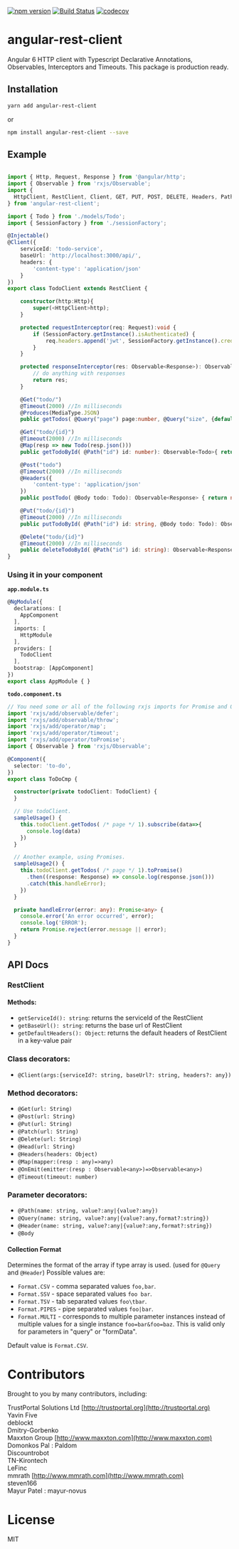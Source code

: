 [![npm version](https://badge.fury.io/js/angular-rest-client.svg)](https://badge.fury.io/js/angular-rest-client)
[![Build Status](https://travis-ci.org/steven166/angular-rest-client.svg?branch=master)](https://travis-ci.org/steven166/angular-rest-client)
[![codecov](https://codecov.io/gh/steven166/angular-rest-client/branch/master/graph/badge.svg)](https://codecov.io/gh/steven166/angular-rest-client)

# angular-rest-client
Angular 6 HTTP client with Typescript Declarative Annotations, Observables, Interceptors and Timeouts.
This package is production ready.

## Installation

```sh
yarn add angular-rest-client
```
or
```sh
npm install angular-rest-client --save
```

## Example

```ts

import { Http, Request, Response } from '@angular/http';
import { Observable } from 'rxjs/Observable';
import {
  HttpClient, RestClient, Client, GET, PUT, POST, DELETE, Headers, Path, Body, Query, Produces, MediaType
} from 'angular-rest-client';

import { Todo } from './models/Todo';
import { SessionFactory } from './sessionFactory';

@Injectable()
@Client({
    serviceId: 'todo-service',
    baseUrl: 'http://localhost:3000/api/',
    headers: {
        'content-type': 'application/json'
    }
})
export class TodoClient extends RestClient {

    constructor(http:Http){
        super(<HttpClient>http);
    }

    protected requestInterceptor(req: Request):void {
        if (SessionFactory.getInstance().isAuthenticated) {
            req.headers.append('jwt', SessionFactory.getInstance().credentials.jwt);
        }
    }

    protected responseInterceptor(res: Observable<Response>): Observable<any> {
        // do anything with responses
        return res;
    }

    @Get("todo/")
    @Timeout(2000) //In milliseconds
    @Produces(MediaType.JSON)
    public getTodos( @Query("page") page:number, @Query("size", {default: 20}) size?:number, @Query("sort") sort?: string): Observable<Todo[]> { return null; };

    @Get("todo/{id}")
    @Timeout(2000) //In milliseconds
    @Map(resp => new Todo(resp.json()))
    public getTodoById( @Path("id") id: number): Observable<Todo>{ return null; };

    @Post("todo")
    @Timeout(2000) //In milliseconds
    @Headers({
        'content-type': 'application/json'
    })
    public postTodo( @Body todo: Todo): Observable<Response> { return null; };

    @Put("todo/{id}")
    @Timeout(2000) //In milliseconds
    public putTodoById( @Path("id") id: string, @Body todo: Todo): Observable<Response> { return null; };

    @Delete("todo/{id}")
    @Timeout(2000) //In milliseconds
    public deleteTodoById( @Path("id") id: string): Observable<Response> { return null; };
}
```

### Using it in your component

**```app.module.ts```**
``` ts
@NgModule({
  declarations: [
    AppComponent
  ],
  imports: [
    HttpModule
  ],
  providers: [
    TodoClient
  ],
  bootstrap: [AppComponent]
})
export class AppModule { }
```
**```todo.component.ts```**
``` ts
// You need some or all of the following rxjs imports for Promise and Observable.
import 'rxjs/add/observable/defer';
import 'rxjs/add/observable/throw';
import 'rxjs/add/operator/map';
import 'rxjs/add/operator/timeout';
import 'rxjs/add/operator/toPromise';
import { Observable } from 'rxjs/Observable';

@Component({
  selector: 'to-do',
})
export class ToDoCmp {

  constructor(private todoClient: TodoClient) {
  }

  // Use todoClient.
  sampleUsage() {
    this.todoClient.getTodos( /* page */ 1).subscribe(data=>{
      console.log(data)
    })
  }

  // Another example, using Promises.
  sampleUsage2() {
    this.todoClient.getTodos( /* page */ 1).toPromise()
      .then((response: Response) => console.log(response.json()))
      .catch(this.handleError);
    })
  }

  private handleError(error: any): Promise<any> {
    console.error('An error occurred', error);
    console.log('ERROR');
    return Promise.reject(error.message || error);
  }
}
```
## API Docs

### RestClient
#### Methods:
- `getServiceId(): string`: returns the serviceId of the RestClient
- `getBaseUrl(): string`: returns the base url of RestClient
- `getDefaultHeaders(): Object`: returns the default headers of RestClient in a key-value pair

### Class decorators:
- `@Client(args:{serviceId?: string, baseUrl?: string, headers?: any})`

### Method decorators:
- `@Get(url: String)`
- `@Post(url: String)`
- `@Put(url: String)`
- `@Patch(url: String)`
- `@Delete(url: String)`
- `@Head(url: String)`
- `@Headers(headers: Object)`
- `@Map(mapper:(resp : any)=>any)`
- `@OnEmit(emitter:(resp : Observable<any>)=>Observable<any>)`
- `@Timeout(timeout: number)`

### Parameter decorators:
- `@Path(name: string, value?:any|{value?:any})`
- `@Query(name: string, value?:any|{value?:any,format?:string})`
- `@Header(name: string, value?:any|{value?:any,format?:string})`
- `@Body`

#### Collection Format
Determines the format of the array if type array is used. (used for ``@Query`` and ``@Header``) Possible values are:
* ``Format.CSV`` - comma separated values ``foo,bar``.
* ``Format.SSV`` - space separated values ``foo bar``.
* ``Format.TSV`` - tab separated values ``foo\tbar``.
* ``Format.PIPES`` - pipe separated values ``foo|bar``.
* ``Format.MULTI`` - corresponds to multiple parameter instances instead of multiple values for a single instance ``foo=bar&foo=baz``. This is valid only for parameters in "query" or "formData".

Default value is ``Format.CSV``.

# Contributors

Brought to you by many contributors, including:  
  
TrustPortal Solutions Ltd  [http://trustportal.org](http://trustportal.org)  
Yavin Five  
deblockt  
Dmitry-Gorbenko  
Maxxton Group  [http://www.maxxton.com](http://www.maxxton.com)  
Domonkos Pal : Paldom  
Discountrobot  
TN-Kirontech  
LeFinc  
mmrath  [http://www.mmrath.com](http://www.mmrath.com)  
steven166  
Mayur Patel : mayur-novus

# License

MIT
